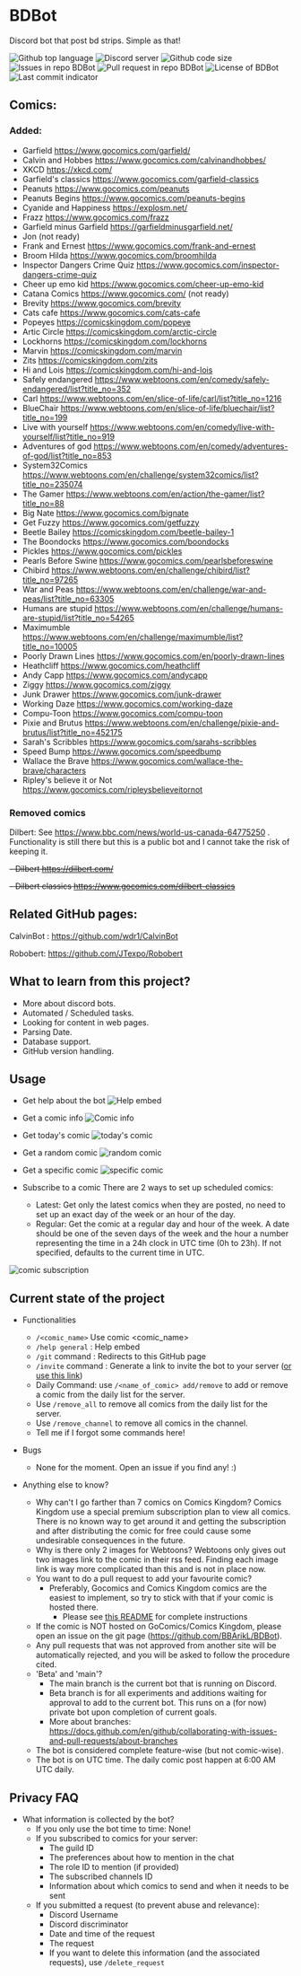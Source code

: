# BDBot

Discord bot that post bd strips. Simple as that!

<img src="https://img.shields.io/github/languages/top/BBArikL/BDBot" alt="Github top language"/>
<img src="https://img.shields.io/discord/982838016945033247" alt="Discord server">
<img src="https://img.shields.io/github/languages/code-size/BBArikL/BDBot" alt="Github code size">
<img src="https://img.shields.io/github/issues/BBArikL/BDBot" alt="Issues in repo BDBot">
<img src="https://img.shields.io/github/issues-pr/BBArikL/BDBot" alt="Pull request in repo BDBot">
<img src="https://img.shields.io/github/license/BBArikL/BDBot" alt="License of BDBot">
<img src="https://img.shields.io/github/last-commit/BBArikL/BDBot" alt="Last commit indicator">

## Comics:
### Added:
- Garfield https://www.gocomics.com/garfield/
- Calvin and Hobbes https://www.gocomics.com/calvinandhobbes/
- XKCD https://xkcd.com/
- Garfield's classics https://www.gocomics.com/garfield-classics
- Peanuts https://www.gocomics.com/peanuts
- Peanuts Begins https://www.gocomics.com/peanuts-begins
- Cyanide and Happiness https://explosm.net/
- Frazz https://www.gocomics.com/frazz
- Garfield minus Garfield https://garfieldminusgarfield.net/
- Jon (not ready)
- Frank and Ernest https://www.gocomics.com/frank-and-ernest
- Broom Hilda https://www.gocomics.com/broomhilda
- Inspector Dangers Crime Quiz https://www.gocomics.com/inspector-dangers-crime-quiz
- Cheer up emo kid https://www.gocomics.com/cheer-up-emo-kid
- Catana Comics https://www.gocomics.com/ (not ready)
- Brevity https://www.gocomics.com/brevity
- Cats cafe https://www.gocomics.com/cats-cafe
- Popeyes https://comicskingdom.com/popeye
- Artic Circle https://comicskingdom.com/arctic-circle
- Lockhorns https://comicskingdom.com/lockhorns
- Marvin https://comicskingdom.com/marvin
- Zits https://comicskingdom.com/zits
- Hi and Lois https://comicskingdom.com/hi-and-lois
- Safely endangered https://www.webtoons.com/en/comedy/safely-endangered/list?title_no=352
- Carl https://www.webtoons.com/en/slice-of-life/carl/list?title_no=1216
- BlueChair https://www.webtoons.com/en/slice-of-life/bluechair/list?title_no=199
- Live with yourself https://www.webtoons.com/en/comedy/live-with-yourself/list?title_no=919
- Adventures of god https://www.webtoons.com/en/comedy/adventures-of-god/list?title_no=853
- System32Comics https://www.webtoons.com/en/challenge/system32comics/list?title_no=235074
- The Gamer https://www.webtoons.com/en/action/the-gamer/list?title_no=88
- Big Nate https://www.gocomics.com/bignate
- Get Fuzzy https://www.gocomics.com/getfuzzy
- Beetle Bailey https://comicskingdom.com/beetle-bailey-1
- The Boondocks https://www.gocomics.com/boondocks
- Pickles https://www.gocomics.com/pickles
- Pearls Before Swine https://www.gocomics.com/pearlsbeforeswine
- Chibird https://www.webtoons.com/en/challenge/chibird/list?title_no=97265
- War and Peas https://www.webtoons.com/en/challenge/war-and-peas/list?title_no=63305
- Humans are stupid https://www.webtoons.com/en/challenge/humans-are-stupid/list?title_no=54265
- Maximumble https://www.webtoons.com/en/challenge/maximumble/list?title_no=10005
- Poorly Drawn Lines https://www.gocomics.com/en/poorly-drawn-lines
- Heathcliff https://www.gocomics.com/heathcliff
- Andy Capp https://www.gocomics.com/andycapp
- Ziggy https://www.gocomics.com/ziggy 
- Junk Drawer https://www.gocomics.com/junk-drawer
- Working Daze https://www.gocomics.com/working-daze
- Compu-Toon https://www.gocomics.com/compu-toon
- Pixie and Brutus https://www.webtoons.com/en/challenge/pixie-and-brutus/list?title_no=452175
- Sarah's Scribbles https://www.gocomics.com/sarahs-scribbles
- Speed Bump https://www.gocomics.com/speedbump
- Wallace the Brave https://www.gocomics.com/wallace-the-brave/characters
- Ripley's believe it or Not https://www.gocomics.com/ripleysbelieveitornot 


### Removed comics
Dilbert: See https://www.bbc.com/news/world-us-canada-64775250 . Functionality is still there but this is a public bot and I cannot take the risk of keeping it.

~~- Dilbert https://dilbert.com/~~

~~- Dilbert classics https://www.gocomics.com/dilbert-classics~~

## Related GitHub pages: 
CalvinBot : https://github.com/wdr1/CalvinBot

Robobert: https://github.com/JTexpo/Robobert

## What to learn from this project?
- More about discord bots.
- Automated / Scheduled tasks.
- Looking for content in web pages.
- Parsing Date.
- Database support.
- GitHub version handling.

## Usage
- Get help about the bot
![Help embed](https://github.com/BBArikL/BDBot/blob/assets/help.png)

- Get a comic info
![Comic info](https://github.com/BBArikL/BDBot/blob/assets/comic-info.png)

- Get today's comic
![today's comic](https://github.com/BBArikL/BDBot/blob/assets/comic-demo-1.png)

- Get a random comic
![random comic](https://github.com/BBArikL/BDBot/blob/assets/comic-demo-2.png)

- Get a specific comic
![specific comic](https://github.com/BBArikL/BDBot/blob/assets/comic-demo-3.png)

- Subscribe to a comic
There are 2 ways to set up scheduled comics: 
  - Latest: Get only the latest comics when they are posted, no need to set up an exact day of the week or an hour of the day.
  - Regular: Get the comic at a regular day and hour of the week. A date should be one of the seven days of the week and the hour a number representing the time in a 24h clock in UTC time (0h to 23h). If not specified, defaults to the current time in UTC.

![comic subscription](https://github.com/BBArikL/BDBot/blob/assets/comic-demo-4.png)



## Current state of the project
- Functionalities
  - `/<comic_name>` Use comic <comic_name>
  - `/help general` : Help embed
  - `/git` command : Redirects to this GitHub page
  - `/invite` command : Generate a link to invite the bot to your server ([or use this link](https://discord.com/api/oauth2/authorize?client_id=807780409362481163&permissions=0&scope=bot))
  - Daily Command: use `/<name_of_comic> add/remove` to add or remove a comic from the daily list for the server.
  - Use `/remove_all` to remove all comics from the daily list for the server.
  - Use `/remove_channel` to remove all comics in the channel.
  - Tell me if I forgot some commands here!

- Bugs
  - None for the moment. Open an issue if you find any! :)
 
- Anything else to know?
  - Why can't I go farther than 7 comics on Comics Kingdom? Comics Kingdom use a special premium subscription plan to view all comics. There is no known way to get around it and getting the subscription and after distributing the comic for free could cause some undesirable consequences in the future.
  - Why is there only 2 images for Webtoons? Webtoons only gives out two images link to the comic in their rss feed. Finding each image link is way more complicated than this and is not in place now.
  - You want to do a pull request to add your favourite comic? 
    - Preferably, Gocomics and Comics Kingdom comics are the easiest to implement, so try to stick with that if your comic is hosted there. 
      - Please see [this README](CONTRIBUTING.md) for complete instructions
  - If the comic is NOT hosted on GoComics/Comics Kingdom, please open an issue on the git page (https://github.com/BBArikL/BDBot). 
  - Any pull requests that was not approved from another site will be automatically rejected, and you will be asked to follow the procedure cited.
  - 'Beta' and 'main'?
    - The main branch is the current bot that is running on Discord.
    - Beta branch is for all experiments and additions waiting for approval to add to the current bot. This runs on a (for now) private bot upon completion of current goals.
    - More about branches: https://docs.github.com/en/github/collaborating-with-issues-and-pull-requests/about-branches
  - The bot is considered complete feature-wise (but not comic-wise).
  - The bot is on UTC time. The daily comic post happen at 6:00 AM UTC daily.

## Privacy FAQ
- What information is collected by the bot?
  - If you only use the bot time to time: None!
  - If you subscribed to comics for your server:
    - The guild ID
    - The preferences about how to mention in the chat
    - The role ID to mention (if provided)
    - The subscribed channels ID
    - Information about which comics to send and when it needs to be sent
  - If you submitted a request (to prevent abuse and relevance):
    - Discord Username
    - Discord discriminator
    - Date and time of the request
    - The request
    - If you want to delete this information (and the associated requests), use `/delete_request`


